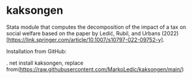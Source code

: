 # kaksongen
Stata module that computes the decomposition of the impact of a tax on social welfare based on the paper by Ledić, Rubil, and Urbans (2022) [https://link.springer.com/article/10.1007/s10797-022-09752-y].

Installation from GitHub:

. net install kaksongen, replace from(https://raw.githubusercontent.com/MarkoLedic/kaksongen/main/)
